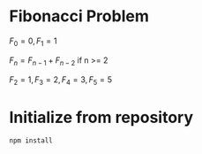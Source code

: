 # Fibonacci Problem

$F_0 = 0, F_1 = 1$

$F_n = F_{n-1} + F_{n-2}$ if n >= 2

$F_2 = 1, F_3 = 2, F_4 = 3, F_5 = 5$

# Initialize from repository

`npm install`
